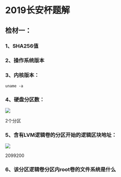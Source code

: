 # 2019长安杯题解
## 检材一：
### 1、SHA256值
### 2、操作系统版本
### 3、内核版本：

    uname -a
    
### 4、硬盘分区数：

![](https://s2.loli.net/2022/10/18/yT7Agw5J8ONWLpI.png)

2个分区

### 5、含有LVM逻辑卷的分区开始的逻辑区块地址：

![](https://s2.loli.net/2022/10/18/U5JF6Obwd1DXBqN.png)

2099200

### 6、该分区逻辑卷分区内root卷的文件系统是什么

<!--stackedit_data:
eyJoaXN0b3J5IjpbMTEwMDMzOTY2MCwyMTA5MjE1NTQyLDEwNT
c5MDE1MjMsMTU1MDY0MDQ3OSwtMTg1MDU2MzU3LC0yMDg4NzQ2
NjEyXX0=
-->